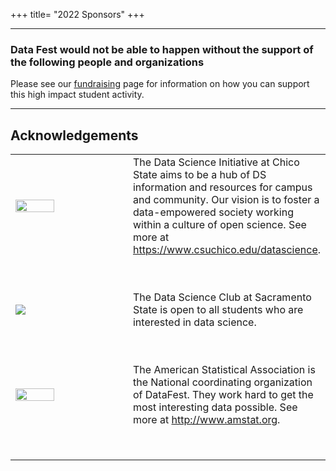 +++
title= "2022 Sponsors"
+++


----

### Data Fest would not be able to happen without the support of the following people and organizations

Please see our [fundraising](../fundraising/) page for information on how you can support this high impact student activity. 

----

<!---

## Brontybyte Sponsors


<table border="0" align="center", border-spacing:5em; border-collapse:separate;>
<colgroup>
<col width="40%" />
<col width="60%" />
</colgroup>

<tbody>

  <tr>
    <td><img src="" style="width:70%"></img></td>
    <td></td>
  </tr>
  
</tbody>
</table>
  
<p>

---

## Exabyte Sponsors

<table border="0" align="center", border-spacing:5em; border-collapse:separte;>
<colgroup>
<col width="40%" />
<col width="60%" />
</colgroup>

<tbody>


</tbody>
</table>
  
<p>

----


## Terabyte Sponsors

<table border="0" align="center">
<colgroup>
<col width="40%" />
<col width="60%" />
</colgroup>

<tbody>

  <tr>
    <td align="center" markdown="span"><img src="../img/clients/chico-alumni.jpg" style="width:30%"></img></td>
    <td> Our #CatsGaveBack $499 during Giving Day 2020! Thank you to all our amazing donors!
        <a href ="https://www.csuchico.edu/alumni/">https://www.csuchico.edu/alumni/</a></td>
  </tr>
  
  <tr><td height= "50"> </td> <td></td></tr>
  
  <tr>
    <td align="center" markdown="span"><img src="../img/clients/chicostart.png" style="width:30%"></img></td>
    <td>Supporting and enriching Northern California's Entrepreneurial Ecosystem and providing startups 
        the resources they need to succeed. Our platform includes shared office amenities, mentoring, 
        workshops, internships, tech talks, student to business projects, entrepreneurial events, think tanks, 
        satellite office programs and anything else that helps our core mission of helping startups succeed. 
        <a href ="https://chicostart.com/">https://chicostart.com/</a></td>
  </tr>
  
  <tr><td height= "50"> </td> <td></td></tr>

  <tr>
    <td align="center" markdown="span"><img src="../img/clients/CFE.png" style="width:30%"></img></td>
    <td>The Center for Entrepreneurship is dedicated to providing students the resources, inspiration, support, 
        and mentorship for entrepreneurially minded individuals from every school of thought. We seek to build 
        a cohesive and collaborative interdisciplinary environment that brings together the resources of the 
        university, community, and private sector in order to cultivate independent and inspired learners and 
        doers that develop innovative ideas and launch valuable businesses. 
        <a href ="https://www.csuchico.edu/cob/students/beyond-classroom/center-for-entrepreneurship/index.shtml">
        https://www.csuchico.edu/cob/students/beyond-classroom/center-for-entrepreneurship/index.shtml</a></td>
  </tr>
  
  <tr><td height= "50"> </td> <td></td></tr>
    
  <tr>
    <td><img src="../img/clients/math_logo.png" style="width:40%"></img></td>
    <td>Chico State Math Club. Supporting students in their pursuit of mathematical sciences for over 20 years.</td>
  </tr>
</tbody>
</table>
  
<p>


----

## Gigabyte Sponsors

<table border="0" align="center">
<colgroup>
<col width="40%" />
<col width="60%" />
</colgroup>

<tbody>

  <tr>
    <td align="center" markdown="span"><img src="../img/clients/CESIRlogo.png" style="width:50%"></img></td>  
    <td> The Center for Enterprise Systems and Informatics Research (CESIR) helps equip tomorrow's IT professionals with the unique 
         blend of resources, skills, and abilities needed to confidently and competently tackle important business challenges. 
         Our vision is to “Empower students, faculty, and the community to thrive in the fourth industrial revolution era,” 
         the age of robotics, AI, IoT, VR, 3D printing, autonomous vehicles, nano-biotech, quantum computing, etc.
         See more at <a href="https://www.csuchico.edu/cob/students/beyond-classroom/cesir.shtml">
         https://www.csuchico.edu/cob/students/beyond-classroom/cesir.shtml</a>. </td>
  </tr>
  
  <tr><td height= "50"> </td> <td></td></tr>
    
  <tr>
    <td align="center" markdown="span"><img src="../img/clients/pbs_logo.png" style="width:30%"></img></td>
    <td>Employee owned lumberyard that has been serving home owners and contracters in Northern California since 1973. Learn what they have to offer at <a href="https://www.paylessbuildingsupply.com/">https://www.paylessbuildingsupply.com/</a>
    </td>
  </tr>
  
  
</tbody>
</table>
  
<p>



----
--->

## Acknowledgements

<table border="0" align="center">
<colgroup>
<col width="40%" />
<col width="60%" />
</colgroup>

  <tbody>
    <tr>
    <td><img src="../img/clients/DSI_Logo_Horizontal_Small.jpg" style="width:60%"></img></td>
    <td> The Data Science Initiative at Chico State aims to be a hub of DS information and resources for campus and community. Our vision is to foster a data-empowered society working within a culture of open science. See more at <a href="https://www.csuchico.edu/datascience">https://www.csuchico.edu/datascience</a>. </td>
  </tr>
  
  <tr><td height= "50"> </td> <td></td></tr>
  
  <tr>
    <td><img src="https://raw.githubusercontent.com/lgpcappiello/DataFest/master/content/DS_SacState_logo.png style="width:60%"></img></td>
    <td> The Data Science Club at Sacramento State is open to all students who are interested in data science. </td>
  </tr>
  
  <tr><td height= "50"> </td> <td></td></tr>
    
   <tr>
    <td><img src="../img/clients/asa_logo.jpg" style="width:60%"></img></td>
    <td>The American Statistical Association is the National coordinating organization of DataFest. 
        They work hard to get the most interesting data possible. 
        See more at <a href="http://www.amstat.org">http://www.amstat.org</a>. </td>
  </tr>
  
  <tr><td height= "50"> </td> <td></td></tr>
   
 <!--- 
  <tr>
    <td align="center" markdown="span"><img src="../img/clients/StobleLogo.png" style="width:30%"></img></td>
    <td>Stoble Coffee has generously donated tasty coffee to help keep all of us going throughout the event! Stoble is a transparent specialty coffee roaster in Chico, working to bring people and their ideas together. Check out their coffee site <a href="https://www.stobleco.com/">https://www.stobleco.com/</a> and coworking site: <a href="https://www.stobleworkplace.com/">https://www.stobleworkplace.com/</a>
    </td>
  </tr>
 ---> 
    
  </tbody>
</table>


